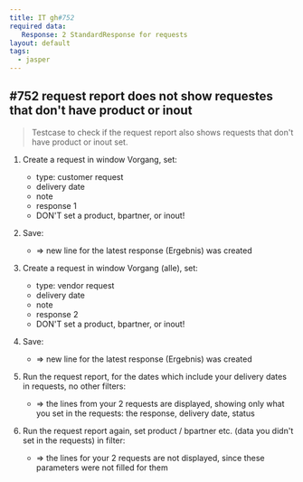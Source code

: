 ```yaml
---
title: IT gh#752
required data:
   Response: 2 StandardResponse for requests
layout: default
tags:
  - jasper
---
```

## #752 request report does not show requestes that don't have product or inout

> Testcase to check if the request report also shows requests that don't have product or inout set.

1. Create a request in window Vorgang, set:
	* type: customer request
	* delivery date
	* note
	* response 1
	* DON'T set a product, bpartner, or inout!
	
1. Save:
	* => new line for the latest response (Ergebnis) was created
	
1. Create a request in window Vorgang (alle), set:
	* type: vendor request
	* delivery date
	* note
	* response 2
	* DON'T set a product, bpartner, or inout!
	
1. Save:
	* => new line for the latest response (Ergebnis) was created
	
1. Run the request report, for the dates which include your delivery dates in requests, no other filters:
	* => the lines from your 2 requests are displayed, showing only what you set in the requests: the response, delivery date, status 
	
1. Run the request report again, set product / bpartner etc. (data you didn't set in the requests) in filter:
	* => the lines for your 2 requests are not displayed, since these parameters were not filled for them
